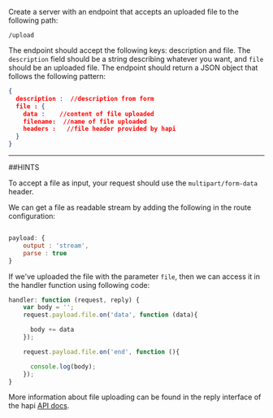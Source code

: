 Create a server with an endpoint that accepts an uploaded file to the following
path:

```
/upload
```

The endpoint should accept the following keys: description and file. The
```description``` field should be a string describing whatever you want, and
```file``` should be an uploaded file. The endpoint should return a JSON object
that follows the following pattern:

```json
{
  description :  //description from form
  file : {
    data :    //content of file uploaded
    filename:  //name of file uploaded
    headers :   //file header provided by hapi
  }
}
```

-----------------------------------------------------------------
##HINTS

To accept a file as input, your request should use the ```multipart/form-data```
header.

We can get a file as readable stream by adding the following in the route
configuration:

```js

payload: {
    output : 'stream',
    parse : true
}
```

If we've uploaded the file with the parameter ```file```, then we can access it
in the handler function using following code:

```js
handler: function (request, reply) {
    var body = '';
    request.payload.file.on('data', function (data){

      body += data
    });

    request.payload.file.on('end', function (){

      console.log(body);
    });
}
```

More information about file uploading can be found in the reply interface of the
hapi [API docs](http://hapijs.com/api#reply-interface).

